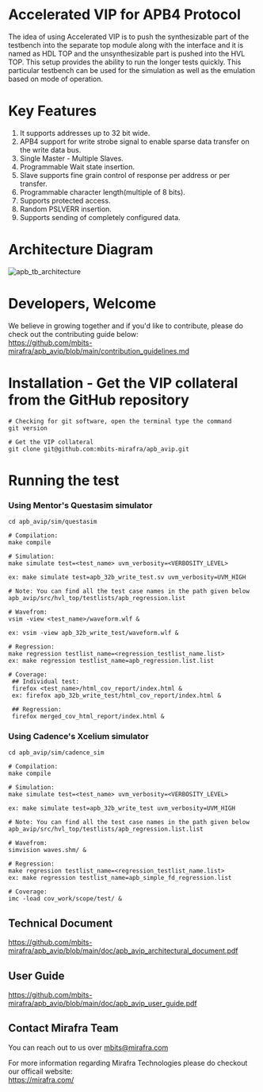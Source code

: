 # Accelerated VIP for APB4 Protocol

The idea of using Accelerated VIP is to push the synthesizable part of the testbench into the separate top module along with the interface and it is named as HDL TOP and the unsynthesizable part is pushed into the HVL TOP. This setup provides the ability to run the longer tests quickly. This particular testbench can be used for the simulation as well as the emulation based on mode of operation.

# Key Features  
1. It supports addresses up to 32 bit wide.
2. APB4 support for write strobe signal to enable sparse data transfer on the write data bus.  
3. Single Master - Multiple Slaves.
4. Programmable Wait state insertion. 
5. Slave supports fine grain control of response per address or per transfer.
6. Programmable character length(multiple of 8 bits).
7. Supports protected access.
8. Random PSLVERR insertion.
9. Supports sending of completely configured data.

# Architecture Diagram  
![apb_tb_architecture](https://user-images.githubusercontent.com/15922511/183239393-2f9c937c-3b62-4c86-8d6f-71a97b8f3f8d.jpg)

# Developers, Welcome
We believe in growing together and if you'd like to contribute, please do check out the contributing guide below:  
https://github.com/mbits-mirafra/apb_avip/blob/main/contribution_guidelines.md

# Installation - Get the VIP collateral from the GitHub repository

```
# Checking for git software, open the terminal type the command
git version

# Get the VIP collateral
git clone git@github.com:mbits-mirafra/apb_avip.git
```

# Running the test

### Using Mentor's Questasim simulator 

```
cd apb_avip/sim/questasim

# Compilation:  
make compile

# Simulation:
make simulate test=<test_name> uvm_verbosity=<VERBOSITY_LEVEL>

ex: make simulate test=apb_32b_write_test.sv uvm_verbosity=UVM_HIGH

# Note: You can find all the test case names in the path given below   
apb_avip/src/hvl_top/testlists/apb_regression.list

# Wavefrom:  
vsim -view <test_name>/waveform.wlf &

ex: vsim -view apb_32b_write_test/waveform.wlf &

# Regression:
make regression testlist_name=<regression_testlist_name.list>
ex: make regression testlist_name=apb_regression.list.list

# Coverage: 
 ## Individual test:
 firefox <test_name>/html_cov_report/index.html &
 ex: firefox apb_32b_write_test/html_cov_report/index.html &

 ## Regression:
 firefox merged_cov_html_report/index.html &

```

### Using Cadence's Xcelium simulator 

```
cd apb_avip/sim/cadence_sim

# Compilation:  
make compile

# Simulation:
make simulate test=<test_name> uvm_verbosity=<VERBOSITY_LEVEL>

ex: make simulate test=apb_32b_write_test uvm_verbosity=UVM_HIGH

# Note: You can find all the test case names in the path given below   
apb_avip/src/hvl_top/testlists/apb_regression.list.list

# Wavefrom:  
simvision waves.shm/ &

# Regression:
make regression testlist_name=<regression_testlist_name.list>
ex: make regression testlist_name=apb_simple_fd_regression.list

# Coverage:   
imc -load cov_work/scope/test/ &
```

## Technical Document 
https://github.com/mbits-mirafra/apb_avip/blob/main/doc/apb_avip_architectural_document.pdf    

## User Guide  
https://github.com/mbits-mirafra/apb_avip/blob/main/doc/apb_avip_user_guide.pdf 

## Contact Mirafra Team  
You can reach out to us over mbits@mirafra.com

For more information regarding Mirafra Technologies please do checkout our officail website:  
https://mirafra.com/
